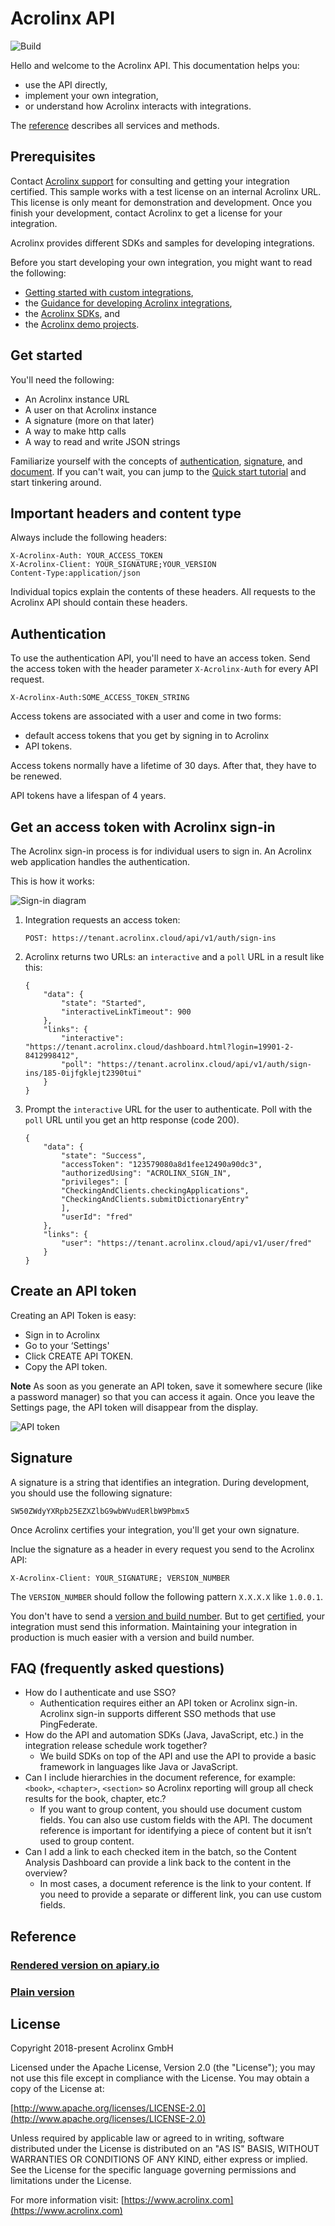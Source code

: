 # Acrolinx API

![Build](https://github.com/acrolinx/platform-api/actions/workflows/actions.yml/badge.svg)

Hello and welcome to the Acrolinx API.
This documentation helps you:

* use the API directly,
* implement your own integration,
* or understand how Acrolinx interacts with integrations.

The [reference](#reference) describes all services and methods.

## Prerequisites

Contact [Acrolinx support](https://github.com/acrolinx/acrolinx-coding-guidance/blob/master/topics/sdk-support.md)
for consulting and getting your integration certified.
This sample works with a test license on an internal Acrolinx URL.
This license is only meant for demonstration and development.
Once you finish your development, contact Acrolinx to get a license for your integration.
  
Acrolinx provides different SDKs and samples for developing integrations.

Before you start developing your own integration, you might want to read the following:

* [Getting started with custom integrations](https://docs.acrolinx.com/customintegrations),
* the [Guidance for developing Acrolinx integrations](https://github.com/acrolinx/acrolinx-coding-guidance),
* the [Acrolinx SDKs](https://github.com/acrolinx?q=sdk), and
* the [Acrolinx demo projects](https://github.com/acrolinx?q=demo).

## Get started

You'll need the following:

* An Acrolinx instance URL
* A user on that Acrolinx instance
* A signature (more on that later)
* A way to make http calls
* A way to read and write JSON strings

Familiarize yourself with the concepts of [authentication](https://github.com/acrolinx/acrolinx-coding-guidance/blob/master/topics/configuration.md),
[signature](https://github.com/acrolinx/acrolinx-coding-guidance/blob/master/topics/packaging.md#packaging),
and [document](https://github.com/acrolinx/acrolinx-coding-guidance/blob/master/topics/text-extraction.md).
If you can't wait, you can jump to the [Quick start tutorial](quickstart.md) and start tinkering around.

## Important headers and content type

Always include the following headers:

```HTTP
X-Acrolinx-Auth: YOUR_ACCESS_TOKEN
X-Acrolinx-Client: YOUR_SIGNATURE;YOUR_VERSION
Content-Type:application/json
```

Individual topics explain the contents of these headers.
All requests to the Acrolinx API should contain these headers.

## Authentication

To use the authentication API, you'll need to have an access token.
Send the access token with the header parameter `X-Acrolinx-Auth` for every API request.

```HTTP
X-Acrolinx-Auth:SOME_ACCESS_TOKEN_STRING
```

Access tokens are associated with a user and come in two forms:

* default access tokens that you get by signing in to Acrolinx
* API tokens.

Access tokens normally have a lifetime of 30 days. After that, they have to be renewed.

API tokens have a lifespan of 4 years.

## Get an access token with Acrolinx sign-in

The Acrolinx sign-in process is for individual users to sign in.
An Acrolinx web application handles the authentication.

This is how it works:

![Sign-in diagram](doc/sign-in.png)

1. Integration requests an access token:

    ```HTTP
    POST: https://tenant.acrolinx.cloud/api/v1/auth/sign-ins
    ```

2. Acrolinx returns two URLs: an `interactive` and a `poll` URL in a result like this:

    ```HTTP
    {
        "data": {
            "state": "Started",
            "interactiveLinkTimeout": 900
        },
        "links": {
            "interactive": "https://tenant.acrolinx.cloud/dashboard.html?login=19901-2-8412998412",
            "poll": "https://tenant.acrolinx.cloud/api/v1/auth/sign-ins/185-0ijfgklejt2390tui"
        }
    }
    ```

3. Prompt the `interactive` URL for the user to authenticate.
    Poll with the `poll` URL until you get an http response (code 200).

    ```HTTP
    {
        "data": {
            "state": "Success",
            "accessToken": "123579080a8d1fee12490a90dc3",
            "authorizedUsing": "ACROLINX_SIGN_IN",
            "privileges": [
            "CheckingAndClients.checkingApplications",
            "CheckingAndClients.submitDictionaryEntry"
            ],
            "userId": "fred"
        },
        "links": {
            "user": "https://tenant.acrolinx.cloud/api/v1/user/fred"
        }
    }
    ```

## Create an API token

Creating an API Token is easy:

* Sign in to Acrolinx
* Go to your ‘Settings'
* Click CREATE API TOKEN.
* Copy the API token.

**Note**
As soon as you generate an API token, save it somewhere secure (like a password manager) so that you can access it again. Once you leave the Settings page, the API token will disappear from the display.

![API token](doc/creating_api_token.gif)

## Signature

A signature is a string that identifies an integration.
During development, you should use the following signature:

```TEXT
SW50ZWdyYXRpb25EZXZlbG9wbWVudERlbW9Pbmx5
```

Once Acrolinx certifies your integration, you'll get your own signature.

Inclue the signature as a header in every request you send to the Acrolinx API:

```HTTP
X-Acrolinx-Client: YOUR_SIGNATURE; VERSION_NUMBER
```

The `VERSION_NUMBER` should follow the following pattern `X.X.X.X` like `1.0.0.1`.

You don't have to send a
[version and build number](https://github.com/acrolinx/acrolinx-coding-guidance/blob/master/topics/project-setup.md#version-information).
But to get [certified](https://github.com/acrolinx/acrolinx-coding-guidance/blob/master/topics/checklist.md),
your integration must send this information.
Maintaining your integration in production is much easier with a version and build number.

## FAQ (frequently asked questions)

* How do I authenticate and use SSO?
    + Authentication requires either an API token or Acrolinx sign-in.
      Acrolinx sign-in supports different SSO methods that use PingFederate.
* How do the API and automation SDKs (Java, JavaScript, etc.) in the integration release schedule work together?
    + We build SDKs on top of the API and use the API to provide a basic framework in languages like Java or JavaScript.
* Can I include hierarchies in the document reference, for example: `<book>`, `<chapter>`, `<section>`
  so Acrolinx reporting will group all check results for the book, chapter, etc.?
    + If you want to group content, you should use document custom fields.
      You can also use custom fields with the API.
      The document reference is important for identifying a piece of content but it isn’t used to group content.
* Can I add a link to each checked item in the batch, so the Content Analysis Dashboard can provide a link back
  to the content in the overview?
    + In most cases, a document reference is the link to your content.
      If you need to provide a separate or different link, you can use custom fields.

## Reference

### [Rendered version on apiary.io](https://acrolinxapi.docs.apiary.io/#)

### [Plain version](apiary.apib)

## License

Copyright 2018-present Acrolinx GmbH

Licensed under the Apache License, Version 2.0 (the "License");
you may not use this file except in compliance with the License.
You may obtain a copy of the License at:

[http://www.apache.org/licenses/LICENSE-2.0](http://www.apache.org/licenses/LICENSE-2.0)

Unless required by applicable law or agreed to in writing, software
distributed under the License is distributed on an "AS IS" BASIS,
WITHOUT WARRANTIES OR CONDITIONS OF ANY KIND, either express or implied.
See the License for the specific language governing permissions and
limitations under the License.

For more information visit: [https://www.acrolinx.com](https://www.acrolinx.com)

